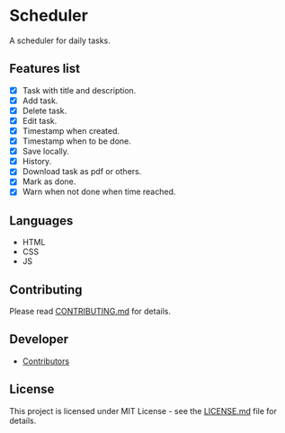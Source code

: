 # Scheduler

A scheduler for daily tasks.

## Features list

- [x] Task with title and description.
- [x] Add task.
- [x] Delete task.
- [x] Edit task.
- [x] Timestamp when created.
- [x] Timestamp when to be done.
- [x] Save locally.
- [x] History.
- [x] Download task as pdf or others.
- [x] Mark as done.
- [x] Warn when not done when time reached.

## Languages

- HTML
- CSS 
- JS

## Contributing

Please read [CONTRIBUTING.md](CONTRIBUTING.md) for details.

## Developer

- [Contributors](https://github.com/lockedsociety/todo-app/graphs/contributors)

## License

This project is licensed under MIT License - see the [LICENSE.md](LICENSE.md) file for details.
